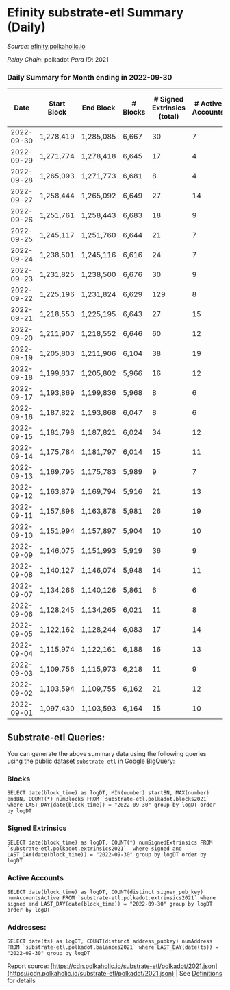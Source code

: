 # Efinity substrate-etl Summary (Daily)

_Source_: [efinity.polkaholic.io](https://efinity.polkaholic.io)

*Relay Chain*: polkadot
*Para ID*: 2021



### Daily Summary for Month ending in 2022-09-30


| Date | Start Block | End Block | # Blocks | # Signed Extrinsics (total) | # Active Accounts | # Passive | # New | # Addresses with Balances | # Events | # Transfers | # XCM Transfers In | # XCM Transfers Out |
| ---- | ----------- | --------- | -------- | --------------------------- | ----------------- | --------- | ----- | ------------------------- | -------- | ----------- | ------------------ | ------------------- |
| 2022-09-30 | 1,278,419 | 1,285,085 | 6,667  | 30 | 7 |  |  | 15,571 | 20,127 |   |   |   |
| 2022-09-29 | 1,271,774 | 1,278,418 | 6,645  | 17 | 4 |  |  |  | 20,061 | 1  |   |   |
| 2022-09-28 | 1,265,093 | 1,271,773 | 6,681  | 8 | 4 |  |  |  | 20,100 | 2  |   |   |
| 2022-09-27 | 1,258,444 | 1,265,092 | 6,649  | 27 | 14 |  |  |  | 20,118 |   |   |   |
| 2022-09-26 | 1,251,761 | 1,258,443 | 6,683  | 18 | 9 |  |  |  | 20,170 | 4  |   |   |
| 2022-09-25 | 1,245,117 | 1,251,760 | 6,644  | 21 | 7 |  |  |  | 20,081 | 1  |   |   |
| 2022-09-24 | 1,238,501 | 1,245,116 | 6,616  | 24 | 7 |  |  |  | 20,018 | 4 ($13.18) |   |   |
| 2022-09-23 | 1,231,825 | 1,238,500 | 6,676  | 30 | 9 |  |  |  | 20,220 | 1 ($1.18) |   |   |
| 2022-09-22 | 1,225,196 | 1,231,824 | 6,629  | 129 | 8 |  |  |  | 20,991 | 2 ($93.69) |   |   |
| 2022-09-21 | 1,218,553 | 1,225,195 | 6,643  | 27 | 15 |  |  |  | 20,101 | 2 ($5.93) |   |   |
| 2022-09-20 | 1,211,907 | 1,218,552 | 6,646  | 60 | 12 |  |  |  | 20,298 | 5 ($136.67) |   |   |
| 2022-09-19 | 1,205,803 | 1,211,906 | 6,104  | 38 | 19 |  |  | 15,562 | 18,477 | 4 ($950.10) |   |   |
| 2022-09-18 | 1,199,837 | 1,205,802 | 5,966  | 16 | 12 |  |  | 15,560 | 17,993 | 4 ($339.00) |   |   |
| 2022-09-17 | 1,193,869 | 1,199,836 | 5,968  | 8 | 6 |  |  | 15,558 | 17,956 |   |   |   |
| 2022-09-16 | 1,187,822 | 1,193,868 | 6,047  | 8 | 6 |  |  | 15,558 | 18,192 | 1 ($1.37) |   |   |
| 2022-09-15 | 1,181,798 | 1,187,821 | 6,024  | 34 | 12 |  |  | 15,557 | 18,265 | 3 ($5.11) |   |   |
| 2022-09-14 | 1,175,784 | 1,181,797 | 6,014  | 15 | 11 |  |  | 15,555 | 18,142 | 9 ($27.54) |   |   |
| 2022-09-13 | 1,169,795 | 1,175,783 | 5,989  | 9 | 7 |  |  | 15,554 | 18,025 | 2 ($0.45) |   |   |
| 2022-09-12 | 1,163,879 | 1,169,794 | 5,916  | 21 | 13 |  |  |  | 17,856 | 1 ($3.10) |   |   |
| 2022-09-11 | 1,157,898 | 1,163,878 | 5,981  | 26 | 19 |  |  |  | 18,062 | 3 ($84.27) |   |   |
| 2022-09-10 | 1,151,994 | 1,157,897 | 5,904  | 10 | 10 |  |  |  | 17,772 |   |   |   |
| 2022-09-09 | 1,146,075 | 1,151,993 | 5,919  | 36 | 9 |  |  |  | 17,945 | 29 ($3.21) |   |   |
| 2022-09-08 | 1,140,127 | 1,146,074 | 5,948  | 14 | 11 |  |  | 15,552 | 17,918 | 3 ($0.91) |   |   |
| 2022-09-07 | 1,134,266 | 1,140,126 | 5,861  | 6 | 6 |  |  | 15,551 | 17,626 |   |   |   |
| 2022-09-06 | 1,128,245 | 1,134,265 | 6,021  | 11 | 8 |  |  | 15,551 | 18,123 |   |   |   |
| 2022-09-05 | 1,122,162 | 1,128,244 | 6,083  | 17 | 14 |  |  | 15,551 | 18,333 | 3 ($2,247.90) |   |   |
| 2022-09-04 | 1,115,974 | 1,122,161 | 6,188  | 16 | 13 |  |  | 15,551 | 18,651 | 3 ($229.34) |   |   |
| 2022-09-03 | 1,109,756 | 1,115,973 | 6,218  | 11 | 9 |  |  | 15,549 | 18,716 |   |   |   |
| 2022-09-02 | 1,103,594 | 1,109,755 | 6,162  | 21 | 12 |  |  | 15,549 | 18,578 |   |   |   |
| 2022-09-01 | 1,097,430 | 1,103,593 | 6,164  | 15 | 10 |  |  | 15,549 | 18,566 | 1 ($1.81) |   |   |

## Substrate-etl Queries:
You can generate the above summary data using the following queries using the public dataset `substrate-etl` in Google BigQuery:


### Blocks
```
SELECT date(block_time) as logDT, MIN(number) startBN, MAX(number) endBN, COUNT(*) numBlocks FROM `substrate-etl.polkadot.blocks2021`  where LAST_DAY(date(block_time)) = "2022-09-30" group by logDT order by logDT
```


### Signed Extrinsics
```
SELECT date(block_time) as logDT, COUNT(*) numSignedExtrinsics FROM `substrate-etl.polkadot.extrinsics2021`  where signed and LAST_DAY(date(block_time)) = "2022-09-30" group by logDT order by logDT
```


### Active Accounts
```
SELECT date(block_time) as logDT, COUNT(distinct signer_pub_key) numAccountsActive FROM `substrate-etl.polkadot.extrinsics2021` where signed and LAST_DAY(date(block_time)) = "2022-09-30" group by logDT order by logDT
```


### Addresses:
```
SELECT date(ts) as logDT, COUNT(distinct address_pubkey) numAddress FROM `substrate-etl.polkadot.balances2021` where LAST_DAY(date(ts)) = "2022-09-30" group by logDT
```



Report source: [https://cdn.polkaholic.io/substrate-etl/polkadot/2021.json](https://cdn.polkaholic.io/substrate-etl/polkadot/2021.json) | See [Definitions](/DEFINITIONS.md) for details
